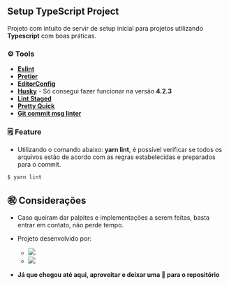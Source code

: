 ## Setup TypeScript Project

Projeto com intuito de servir de setup inicial para projetos utilizando **Typescript** com boas práticas.

### ⚙️ Tools

- **[Eslint](https://eslint.org/ 'Eslint')**
- **[Pretier](https://prettier.io/ 'Pretier')**
- **[EditorConfig](https://editorconfig.org/ 'EditorConfig')**
- **[Husky](https://www.npmjs.com/package/husky 'Husky')** - Só consegui fazer funcionar na versão **4.2.3**
- **[Lint Staged](https://www.npmjs.com/package/lint-staged 'Lint Staged')**
- **[Pretty Quick](https://www.npmjs.com/package/pretty-quick 'Pretty Quick')**
- **[Git commit msg linter](https://www.npmjs.com/package/git-commit-msg-linter 'Git commit msg linter')**

### 🗒 Feature

- Utilizando o comando abaixo: **yarn lint**, é possível verificar se todos os arquivos estão de acordo com as regras estabelecidas e preparados para o commit.

```
$ yarn lint
```

## ㊗️ Considerações

- Caso queiram dar palpites e implementações a serem feitas, basta entrar em contato, não perde tempo.

- Projeto desenvolvido por:

  - <a href="https://github.com/rafaelsanzio">
      <img src="https://img.shields.io/badge/-Rafael%20Sanzio-000000?style=flat&logo=GitHub&logoColor=#000000" />
    </a>

  - <a href="https://www.linkedin.com/in/rafael-sanzio-012778143/">
      <img src="https://img.shields.io/badge/-Rafael%20Sanzio-0077B5?style=flat&logo=LinkedIN&logoColor=#000000" />
    </a>

- **Já que chegou até aqui, aproveitar e deixar uma 🌟 para o repositório**
